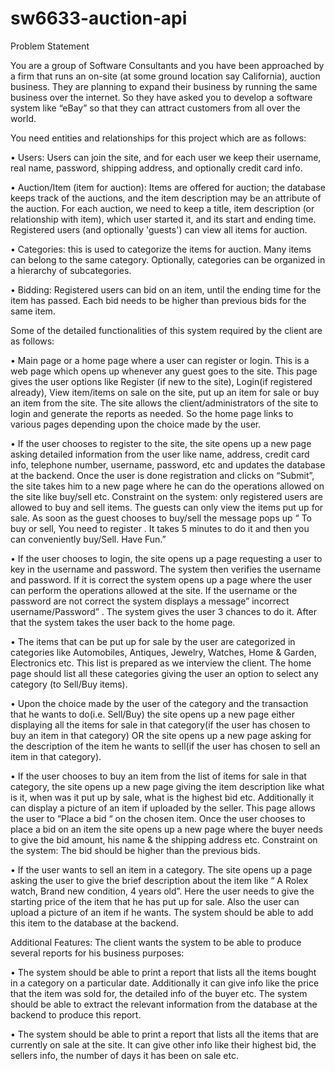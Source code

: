 # sw6633-auction-api
Problem Statement 

You are a group of Software Consultants and you have been approached by a firm that runs an on-site (at some ground location say California), auction business. 
They are planning to expand their business by running the same business over the internet. 
So they have asked you to develop a software system like “eBay” so that they can attract customers from all over the world. 

You need entities and relationships for this project which are as follows: 

• Users: Users can join the site, and for each user we keep their username, real name, password, shipping address, and optionally credit card info.

• Auction/Item (item for auction): Items are offered for auction; the database keeps track of the auctions, and the item description may be an attribute of the auction. 
For each auction, we need to keep a title, item description (or relationship with item), which user started it, and its start and ending time. 
Registered users (and optionally 'guests') can view all items for auction.

• Categories: this is used to categorize the items for auction. Many items can belong to the same category. 
  Optionally, categories can be organized in a hierarchy of subcategories.

• Bidding: Registered users can bid on an item, until the ending time for the item has passed. 
   Each bid needs to be higher than previous bids for the same item. 

Some of the detailed functionalities of this system required by the client are as follows: 

• Main page or a home page where a user can register or login. This is a web page which opens up whenever any guest goes to the site. 
  This page gives the user options like Register (if new to the site), Login(if registered already), View item/items on sale on the site, put up an item for sale or buy an item from the site. 
  The site allows the client/administrators of the site to login and generate the reports as needed. 
  So the home page links to various pages depending upon the choice made by the user. 

• If the user chooses to register to the site, the site opens up a new page asking detailed information from the user like name, address, credit card info, telephone number, username, password, etc
  and updates the database at the backend. Once the user is done registration and clicks on “Submit”, the site takes him to a new page where he can do the operations allowed on the site like buy/sell etc. 
  Constraint on the system: only registered users are allowed to buy and sell items. 
  The guests can only view the items put up for sale. As soon as the guest chooses to buy/sell the message pops up “ To buy or sell, You need to register . 
  It takes 5 minutes to do it and then you can conveniently buy/Sell. Have Fun.” 

• If the user chooses to login, the site opens up a page requesting a user to key in the username and password. 
  The system then verifies the username and password. If it is correct the system opens up a page where the user can perform the operations allowed at the site.
  If the username or the password are not correct the system displays a message” incorrect username/Password” . 
  The system gives the user 3 chances to do it. After that the system takes the user back to the home page. 

• The items that can be put up for sale by the user are categorized in categories like Automobiles, Antiques, Jewelry, Watches, Home & Garden, Electronics etc. 
  This list is prepared as we interview the client. The home page should list all these categories giving the user an option to select any category (to Sell/Buy items).

• Upon the choice made by the user of the category and the transaction that he wants to do(i.e. Sell/Buy) the site opens up a new page either displaying 
  all the items for sale in that category(if the user has chosen to buy an item in that category) OR the site opens up a new page asking for the description of
  the item he wants to sell(if the user has chosen to sell an item in that category).
  
• If the user chooses to buy an item from the list of items for sale in that category, the site opens up a new page giving the item description like what is it, 
  when was it put up by sale, what is the highest bid etc. Additionally it can display a picture of an item if uploaded by the seller. 
  This page allows the user to “Place a bid “ on the chosen item. Once the user chooses to place a bid on an item the site opens up a new page where the buyer needs to give the bid amount, his name & the shipping address etc. Constraint on the system: The bid should be higher than the previous bids. 

• If the user wants to sell an item in a category. The site opens up a page asking the user to give the brief description about the item like “ A Rolex watch, Brand new condition, 4 years old”.
  Here the user needs to give the starting price of the item that he has put up for sale. 
  Also the user can upload a picture of an item if he wants. The system should be able to add this item to the database at the backend. 

Additional Features: The client wants the system to be able to produce several reports for his business purposes: 

• The system should be able to print a report that lists all the items bought in a category on a particular date. 
Additionally it can give info like the price that the item was sold for, the detailed info of the buyer etc. The system should be able to extract the relevant information from the database at the backend to produce this report. 

• The system should be able to print a report that lists all the items that are currently on sale at the site. 
It can give other info like their highest bid, the sellers info, the number of days it has been on sale etc. 

